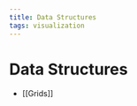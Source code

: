 ```yaml
---
title: Data Structures
tags: visualization
---
```


# Data Structures
- [[Grids]]






















































